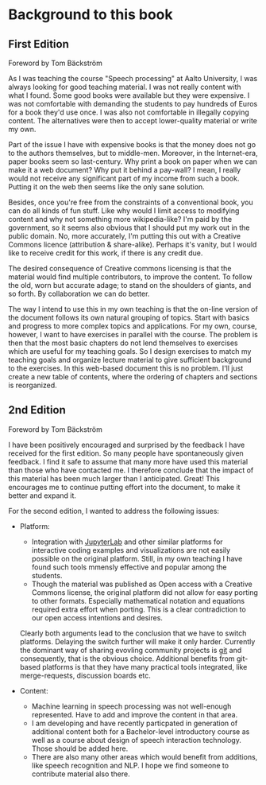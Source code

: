 # Background to this book

## First Edition

Foreword by Tom Bäckström

As I was teaching the course "Speech processing" at Aalto University, I
was always looking for good teaching material. I was not really content
with what I found. Some good books were available but they were
expensive. I was not comfortable with demanding the students to pay
hundreds of Euros for a book they'd use once. I was also not comfortable
in illegally copying content. The alternatives were then to accept
lower-quality material or write my own.

Part of the issue I have with expensive books is that the money does not
go to the authors themselves, but to middle-men. Moreover, in the
Internet-era, paper books seem so last-century. Why print a book on
paper when we can make it a web document? Why put it behind a pay-wall?
I mean, I really would not receive any significant part of my income
from such a book. Putting it on the web then seems like the only sane
solution.

Besides, once you're free from the constraints of a conventional book,
you can do all kinds of fun stuff. Like why would I limit access to
modifying content and why not something more wikipedia-like? I'm paid by
the government, so it seems also obvious that I should put my work out
in the public domain. No, more accurately, I'm putting this out with a
Creative Commons licence (attribution & share-alike). Perhaps it's
vanity, but I would like to receive credit for this work, if there is
any credit due.

The desired consequence of Creative commons licensing is that the
material would find multiple contributors, to improve the content. To
follow the old, worn but accurate adage; to stand on the shoulders of
giants, and so forth. By collaboration we can do better.


The way I intend to use this in my own teaching is that the on-line
version of the document follows its own natural grouping of topics.
Start with basics and progress to more complex topics and applications.
For my own, course, however, I want to have exercises in parallel with
the course. The problem is then that the most basic chapters do not lend
themselves to exercises which are useful for my teaching goals. So I
design exercises to match my teaching goals and organize lecture
material to give sufficient background to the exercises. In this
web-based document this is no problem. I'll just create a new table of
contents, where the ordering of chapters and sections is reorganized.


    
## 2nd Edition

Foreword by Tom Bäckström

I have been positively encouraged and surprised by the feedback I have received for the first edition. So many people have spontaneously given feedback. I find it safe to assume that many more have used this material than those who have contacted me. I therefore conclude that the impact of this material has been much larger than I anticipated. Great! This encourages me to continue putting effort into the document, to make it better and expand it.

For the second edition, I wanted to address the following issues:

- Platform:

    - Integration with [JupyterLab](https://jupyter.org/) and other similar platforms for interactive coding examples and visualizations are not easily possible on the original platform. Still, in my own teaching I have found such tools mmensly effective and popular among the students.
    - Though the material was published as Open access with a Creative Commons license, the original platform did not allow for easy porting to other formats. Especially mathematical notation and equations required extra effort when porting. This is a clear contradiction to our open access intentions and desires. 

   Clearly both arguments lead to the conclusion that we have to switch platforms. Delaying the switch further will make it only harder. Currently the dominant way of sharing evovling community projects is [git](https://en.wikipedia.org/wiki/Git) and consequently, that is the obvious choice. Additional benefits from git-based platforms is that they have many practical tools integrated, like merge-requests, discussion boards etc.

- Content:

    - Machine learning in speech processing was not well-enough represented. Have to add and improve the content in that area. 
    - I am developing and have recently particpated in generation of additional content both for a Bachelor-level introductory course as well as a course about design of speech interaction technology. Those should be added here.
    - There are also many other areas which would benefit from additions, like speech recognition and NLP. I hope we find someone to contribute material also there.
